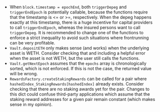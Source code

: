 - When `block.timestamp = epochEnd`, both `triggerDepeg` and `triggerEndEpoch` is potentially callable, because the functions require that the timestamp is <= or >=, respectively. When the depeg happens exactly at this timestamp, there is a huge incentive for capital providers to call `triggerEndEpoch`, whereas the insured persons want to call `triggerDepeg`. It is recommended to change one of the functions to enforce a strict inequality to avoid such situations where frontrunning can be very profitable.
- `Vault.depositETH` only makes sense (and works) when the underlying asset is WETH. Consider checking that and including a helpful error when the asset is not WETH, but the user still calls the functions.
- `Vault.getNextEpoch` assumes that the `epochs` array is chronologically sorted, which is not enforced. If this is not the case, the returned value will be wrong.
- `RewardsFactory.createStakingRewards` can be called for a pair where `hashedIndex_StakingRewards[hashedIndex]` already exists. Consider checking that there are no staking awards yet for the pair. Changes to this dict could confuse third-party applications which assume that the staking reward addresses for a given pair remain constant (which makes sense in my opinion).